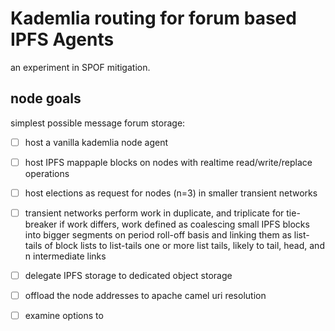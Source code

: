 # Kademlia routing for forum based IPFS Agents

an experiment in SPOF mitigation.

## node goals

simplest possible message forum storage:
  * [ ] host a vanilla kademlia node agent
  * [ ] host IPFS mappaple blocks on nodes with realtime read/write/replace operations
  * [ ] host elections as request for nodes (n=3) in smaller transient networks
  * [ ] transient networks perform work in duplicate, and triplicate for tie-breaker if work differs, work defined as
    coalescing small IPFS blocks into bigger segments on period roll-off basis and linking them as list-tails of block
    lists to list-tails one or more list tails, likely to tail, head, and n intermediate links
  * [ ] delegate IPFS storage to dedicated object storage
  * [ ] offload the node addresses to apache camel uri resolution
  * [ ] examine options to 







